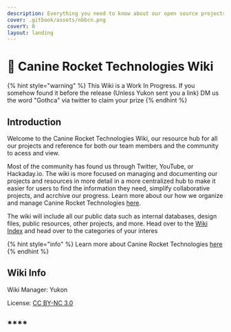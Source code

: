```yaml
---
description: Everything you need to know about our open source projects and more
cover: .gitbook/assets/nbbcn.png
coverY: 0
layout: landing
---
```


# 🐺 Canine Rocket Technologies Wiki



{% hint style="warning" %}
This Wiki is a Work In Progress. If you somehow found it before the release (Unless Yukon sent you a link) DM us the word "Gothca" via twitter to claim your prize
{% endhint %}

## Introduction

Welcome to the Canine Rocket Technologies Wiki, our resource hub for all our projects and reference for both our team members and the community to acess and view.&#x20;

Most of the community has found us through Twitter, YouTube, or Hackaday.io. The wiki is more focused on managing and documenting our projects and resources in more detail in a more centralized hub to make it easier for users to find the information they need, simplify collaborative projects, and acrchive our progress. Learn more about our how we organize and manage Canine Rocket Technologies [here](canine-rocket-technologies-wiki/canine-rocket-tech-program-structure.md).

The wiki will include all our public data such as internal databases, design files, public resources, other projects, and more. Head over to the [Wiki Index](canine-rocket-technologies-wiki/wiki-index.md) and head over to the categories of your interes

{% hint style="info" %}
Learn more about Canine Rocket Technologies [here](canine-rocket-technologies-wiki/about-canine-rocket-tech.md)
{% endhint %}





## Wiki Info

Wiki Manager: Yukon

License: [CC BY-NC 3.0](https://creativecommons.org/licenses/by-nc/3.0/)

## ****
